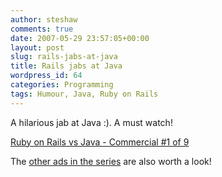 ```yaml
---
author: steshaw
comments: true
date: 2007-05-29 23:57:05+00:00
layout: post
slug: rails-jabs-at-java
title: Rails jabs at Java
wordpress_id: 64
categories: Programming
tags: Humour, Java, Ruby on Rails
---
```


A hilarious jab at Java :). A must watch!

<a class="embedly-card" data-card-chrome="0" href="https://www.youtube.com/embed/PQbuyKUaKFo">Ruby on Rails vs Java - Commercial #1 of 9</a>
<script async src="//cdn.embedly.com/widgets/platform.js" charset="UTF-8"></script>

The [other ads in the series](http://www.railsenvy.com/2007/5/15/hi-i-m-ruby-on-rails-part-2) are also worth a look!
